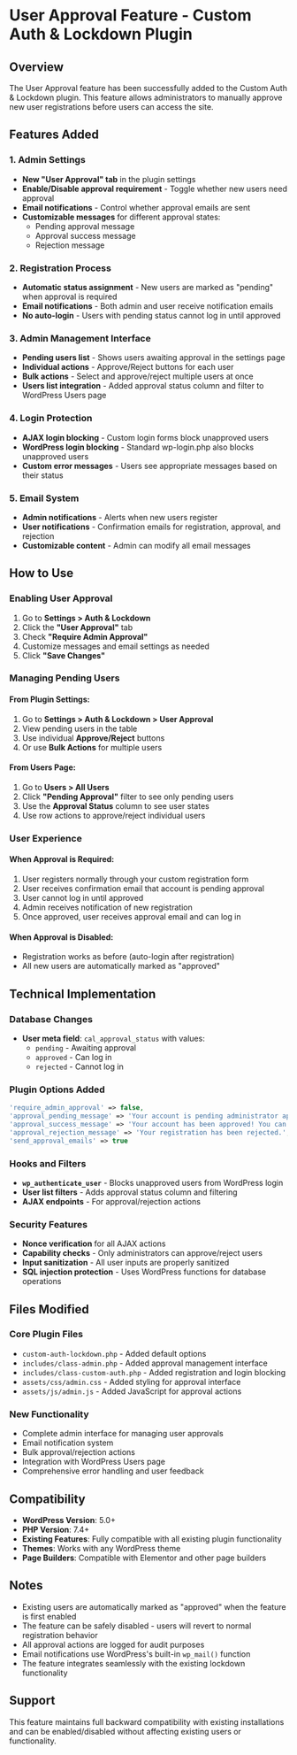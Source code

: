 # User Approval Feature - Custom Auth & Lockdown Plugin

## Overview

The User Approval feature has been successfully added to the Custom Auth & Lockdown plugin. This feature allows administrators to manually approve new user registrations before users can access the site.

## Features Added

### 1. Admin Settings
- **New "User Approval" tab** in the plugin settings
- **Enable/Disable approval requirement** - Toggle whether new users need approval
- **Email notifications** - Control whether approval emails are sent
- **Customizable messages** for different approval states:
  - Pending approval message
  - Approval success message
  - Rejection message

### 2. Registration Process
- **Automatic status assignment** - New users are marked as "pending" when approval is required
- **Email notifications** - Both admin and user receive notification emails
- **No auto-login** - Users with pending status cannot log in until approved

### 3. Admin Management Interface
- **Pending users list** - Shows users awaiting approval in the settings page
- **Individual actions** - Approve/Reject buttons for each user
- **Bulk actions** - Select and approve/reject multiple users at once
- **Users list integration** - Added approval status column and filter to WordPress Users page

### 4. Login Protection
- **AJAX login blocking** - Custom login forms block unapproved users
- **WordPress login blocking** - Standard wp-login.php also blocks unapproved users
- **Custom error messages** - Users see appropriate messages based on their status

### 5. Email System
- **Admin notifications** - Alerts when new users register
- **User notifications** - Confirmation emails for registration, approval, and rejection
- **Customizable content** - Admin can modify all email messages

## How to Use

### Enabling User Approval
1. Go to **Settings > Auth & Lockdown**
2. Click the **"User Approval"** tab
3. Check **"Require Admin Approval"**
4. Customize messages and email settings as needed
5. Click **"Save Changes"**

### Managing Pending Users
#### From Plugin Settings:
1. Go to **Settings > Auth & Lockdown > User Approval**
2. View pending users in the table
3. Use individual **Approve/Reject** buttons
4. Or use **Bulk Actions** for multiple users

#### From Users Page:
1. Go to **Users > All Users**
2. Click **"Pending Approval"** filter to see only pending users
3. Use the **Approval Status** column to see user states
4. Use row actions to approve/reject individual users

### User Experience
#### When Approval is Required:
1. User registers normally through your custom registration form
2. User receives confirmation email that account is pending approval
3. User cannot log in until approved
4. Admin receives notification of new registration
5. Once approved, user receives approval email and can log in

#### When Approval is Disabled:
- Registration works as before (auto-login after registration)
- All new users are automatically marked as "approved"

## Technical Implementation

### Database Changes
- **User meta field**: `cal_approval_status` with values:
  - `pending` - Awaiting approval
  - `approved` - Can log in
  - `rejected` - Cannot log in

### Plugin Options Added
```php
'require_admin_approval' => false,
'approval_pending_message' => 'Your account is pending administrator approval...',
'approval_success_message' => 'Your account has been approved! You can now log in.',
'approval_rejection_message' => 'Your registration has been rejected.',
'send_approval_emails' => true
```

### Hooks and Filters
- **`wp_authenticate_user`** - Blocks unapproved users from WordPress login
- **User list filters** - Adds approval status column and filtering
- **AJAX endpoints** - For approval/rejection actions

### Security Features
- **Nonce verification** for all AJAX actions
- **Capability checks** - Only administrators can approve/reject users
- **Input sanitization** - All user inputs are properly sanitized
- **SQL injection protection** - Uses WordPress functions for database operations

## Files Modified

### Core Plugin Files
- `custom-auth-lockdown.php` - Added default options
- `includes/class-admin.php` - Added approval management interface
- `includes/class-custom-auth.php` - Added registration and login blocking
- `assets/css/admin.css` - Added styling for approval interface
- `assets/js/admin.js` - Added JavaScript for approval actions

### New Functionality
- Complete admin interface for managing user approvals
- Email notification system
- Bulk approval/rejection actions
- Integration with WordPress Users page
- Comprehensive error handling and user feedback

## Compatibility

- **WordPress Version**: 5.0+
- **PHP Version**: 7.4+
- **Existing Features**: Fully compatible with all existing plugin functionality
- **Themes**: Works with any WordPress theme
- **Page Builders**: Compatible with Elementor and other page builders

## Notes

- Existing users are automatically marked as "approved" when the feature is first enabled
- The feature can be safely disabled - users will revert to normal registration behavior
- All approval actions are logged for audit purposes
- Email notifications use WordPress's built-in `wp_mail()` function
- The feature integrates seamlessly with the existing lockdown functionality

## Support

This feature maintains full backward compatibility with existing installations and can be enabled/disabled without affecting existing users or functionality.
